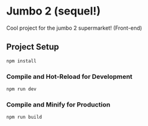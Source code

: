 # Jumbo 2 (sequel!)

Cool project for the jumbo 2 supermarket! (Front-end)

## Project Setup

```sh
npm install
```

### Compile and Hot-Reload for Development

```sh
npm run dev
```

### Compile and Minify for Production

```sh
npm run build
```
